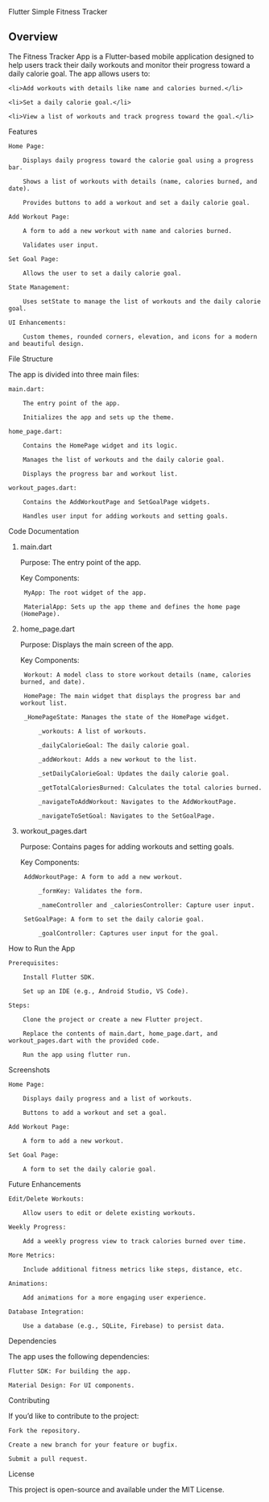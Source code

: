 Flutter Simple Fitness Tracker

<h2>Overview</h2>

The Fitness Tracker App is a Flutter-based mobile application designed to help users track their daily workouts and monitor their progress toward a daily calorie goal. The app allows users to:

    <li>Add workouts with details like name and calories burned.</li>

    <li>Set a daily calorie goal.</li>

    <li>View a list of workouts and track progress toward the goal.</li>

Features

    Home Page:

        Displays daily progress toward the calorie goal using a progress bar.

        Shows a list of workouts with details (name, calories burned, and date).

        Provides buttons to add a workout and set a daily calorie goal.

    Add Workout Page:

        A form to add a new workout with name and calories burned.

        Validates user input.

    Set Goal Page:

        Allows the user to set a daily calorie goal.

    State Management:

        Uses setState to manage the list of workouts and the daily calorie goal.

    UI Enhancements:

        Custom themes, rounded corners, elevation, and icons for a modern and beautiful design.

File Structure

The app is divided into three main files:

    main.dart:

        The entry point of the app.

        Initializes the app and sets up the theme.

    home_page.dart:

        Contains the HomePage widget and its logic.

        Manages the list of workouts and the daily calorie goal.

        Displays the progress bar and workout list.

    workout_pages.dart:

        Contains the AddWorkoutPage and SetGoalPage widgets.

        Handles user input for adding workouts and setting goals.

Code Documentation
1. main.dart

    Purpose: The entry point of the app.

    Key Components:

        MyApp: The root widget of the app.

        MaterialApp: Sets up the app theme and defines the home page (HomePage).

2. home_page.dart

    Purpose: Displays the main screen of the app.

    Key Components:

        Workout: A model class to store workout details (name, calories burned, and date).

        HomePage: The main widget that displays the progress bar and workout list.

        _HomePageState: Manages the state of the HomePage widget.

            _workouts: A list of workouts.

            _dailyCalorieGoal: The daily calorie goal.

            _addWorkout: Adds a new workout to the list.

            _setDailyCalorieGoal: Updates the daily calorie goal.

            _getTotalCaloriesBurned: Calculates the total calories burned.

            _navigateToAddWorkout: Navigates to the AddWorkoutPage.

            _navigateToSetGoal: Navigates to the SetGoalPage.

3. workout_pages.dart

    Purpose: Contains pages for adding workouts and setting goals.

    Key Components:

        AddWorkoutPage: A form to add a new workout.

            _formKey: Validates the form.

            _nameController and _caloriesController: Capture user input.

        SetGoalPage: A form to set the daily calorie goal.

            _goalController: Captures user input for the goal.

How to Run the App

    Prerequisites:

        Install Flutter SDK.

        Set up an IDE (e.g., Android Studio, VS Code).

    Steps:

        Clone the project or create a new Flutter project.

        Replace the contents of main.dart, home_page.dart, and workout_pages.dart with the provided code.

        Run the app using flutter run.

Screenshots

    Home Page:

        Displays daily progress and a list of workouts.

        Buttons to add a workout and set a goal.

    Add Workout Page:

        A form to add a new workout.

    Set Goal Page:

        A form to set the daily calorie goal.

Future Enhancements

    Edit/Delete Workouts:

        Allow users to edit or delete existing workouts.

    Weekly Progress:

        Add a weekly progress view to track calories burned over time.

    More Metrics:

        Include additional fitness metrics like steps, distance, etc.

    Animations:

        Add animations for a more engaging user experience.

    Database Integration:

        Use a database (e.g., SQLite, Firebase) to persist data.

Dependencies

The app uses the following dependencies:

    Flutter SDK: For building the app.

    Material Design: For UI components.

Contributing

If you’d like to contribute to the project:

    Fork the repository.

    Create a new branch for your feature or bugfix.

    Submit a pull request.

License

This project is open-source and available under the MIT License.

